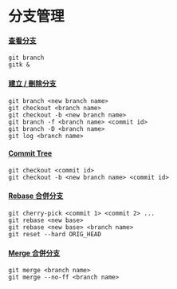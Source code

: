 # 分支管理

#### [查看分支](show.md)

    git branch
    gitk &

#### [建立 / 刪除分支](create_delete.md)

    git branch <new branch name>
    git checkout <branch name>
    git checkout -b <new branch name>
    git branch -f <branch name> <commit id>
    git branch -D <branch name>
    git log <branch name>

#### [Commit Tree](commit_tree.md)

    git checkout <commit id>
    git checkout -b <new branch name> <commit id>

#### [Rebase 合併分支](rebase.md)

    git cherry-pick <commit 1> <commit 2> ...
    git rebase <new base>
    git rebase <new base> <branch name>
    git reset --hard ORIG_HEAD

#### [Merge 合併分支](merge.md)

    git merge <branch name>
    git merge --no-ff <branch name>

<br><br><br>
